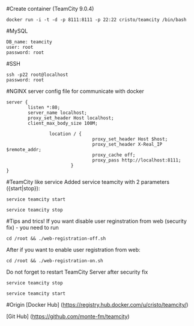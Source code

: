 #Create container  (TeamCity 9.0.4)
```
docker run -i -t -d -p 8111:8111 -p 22:22 cristo/teamcity /bin/bash
```

#MySQL
```
DB_name: teamcity
user: root 
password: root

```
#SSH
```
ssh -p22 root@localhost
password: root
```
#NGINX server config file for communicate with docker

```
server {
        listen *:80;
        server_name localhost;
        proxy_set_header Host localhost;
        client_max_body_size 100M;

                location / {
                                proxy_set_header Host $host;
                                proxy_set_header X-Real_IP $remote_addr;
                                proxy_cache off;
                                proxy_pass http://localhost:8111;
                        }
}
```

#TeamCity like service
Added service teamcity with 2 parameters ({start|stop}):
```
service teamcity start
```
```
service teamcity stop
```


#Tips and trics!
If you want disable user reginstration from web (security fix) - you need to run
```
cd /root && ./web-registration-off.sh
```

After if you want to enable user registration from web:
```
cd /root && ./web-registration-on.sh
```

Do not forget to restart TeamCity Server after security fix
```
service teamcity stop
```
```
service teamcity start
```

#Origin
[Docker Hub] (https://registry.hub.docker.com/u/cristo/teamcity/)

[Git Hub] (https://github.com/monte-fm/teamcity)
